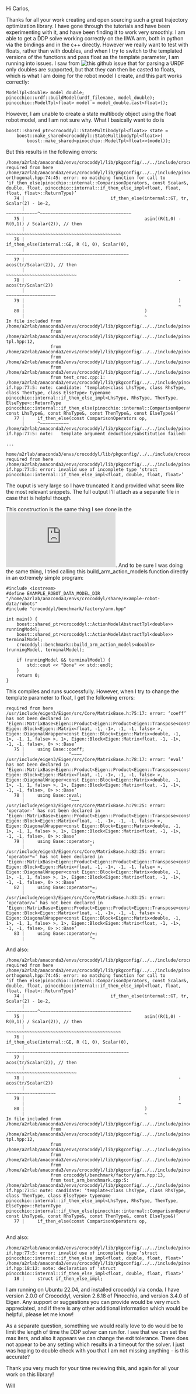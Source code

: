 Hi Carlos,

Thanks for all your work creating and open sourcing such a great trajectory optimization library. I have gone through the tutorials and have been experimenting with it, and have been finding it to work very smoothly. I am able to get a DDP solve working correctly on the IIWA arm, both in python via the bindings and in the c++ directly. However we really want to test with floats, rather than with doubles, and when I try to switch to the templated versions of the functions and pass float as the template parameter, I am running into issues. I saw from ![this](https://github.com/stack-of-tasks/pinocchio/issues/2037) github issue that for parsing a URDF only doubles are supported, but that they can then be casted to floats, which is what I am doing for the robot model I create, and this part works correctly:

```
ModelTpl<double> model_double;
pinocchio::urdf::buildModel(urdf_filename, model_double);
pinocchio::ModelTpl<float> model = model_double.cast<float>();
```

However, I am unable to create a state multibody object using the float robot model, and I am not sure why. What I basically want to do is

```
boost::shared_ptr<crocoddyl::StateMultibodyTpl<float>> state =
    boost::make_shared<crocoddyl::StateMultibodyTpl<float>>(
        boost::make_shared<pinocchio::ModelTpl<float>>(model));
```

But this results in the following errors:

```
/home/a2rlab/anaconda3/envs/crocoddyl/lib/pkgconfig/../../include/crocoddyl/multibody/states/multibody.hxx:64:6:   required from here
/home/a2rlab/anaconda3/envs/crocoddyl/lib/pkgconfig/../../include/pinocchio/multibody/liegroup/special-orthogonal.hpp:74:45: error: no matching function for call to ‘if_then_else(pinocchio::internal::ComparisonOperators, const Scalar&, double, float, pinocchio::internal::if_then_else_impl<float, float, float, float>::ReturnType)’
   74 |                                 if_then_else(internal::GT, tr, Scalar(2) - 1e-2,
      |                                 ~~~~~~~~~~~~^~~~~~~~~~~~~~~~~~~~~~~~~~~~~~~~~~~~
   75 |                                              asin((R(1,0) - R(0,1)) / Scalar(2)), // then
      |                                              ~~~~~~~~~~~~~~~~~~~~~~~~~~~~~~~~~~~~~~~~~~~~
   76 |                                              if_then_else(internal::GE, R (1, 0), Scalar(0),
      |                                              ~~~~~~~~~~~~~~~~~~~~~~~~~~~~~~~~~~~~~~~~~~~~~~~
   77 |                                                           acos(tr/Scalar(2)), // then
      |                                                           ~~~~~~~~~~~~~~~~~~~~~~~~~~~
   78 |                                                           -acos(tr/Scalar(2))
      |                                                           ~~~~~~~~~~~~~~~~~~~
   79 |                                                           )
      |                                                           ~
   80 |                                              )
      |                                              ~
In file included from /home/a2rlab/anaconda3/envs/crocoddyl/lib/pkgconfig/../../include/pinocchio/math/quaternion.hpp:16,
                 from /home/a2rlab/anaconda3/envs/crocoddyl/lib/pkgconfig/../../include/pinocchio/spatial/se3-tpl.hpp:12,
                 from /home/a2rlab/anaconda3/envs/crocoddyl/lib/pkgconfig/../../include/pinocchio/spatial/se3.hpp:44,
                 from /home/a2rlab/anaconda3/envs/crocoddyl/lib/pkgconfig/../../include/pinocchio/multibody/model.hpp:10,
                 from /home/a2rlab/anaconda3/envs/crocoddyl/lib/pkgconfig/../../include/pinocchio/parsers/urdf.hpp:9,
                 from test_croc.cpp:1:
/home/a2rlab/anaconda3/envs/crocoddyl/lib/pkgconfig/../../include/pinocchio/utils/static-if.hpp:77:5: note: candidate: ‘template<class LhsType, class RhsType, class ThenType, class ElseType> typename pinocchio::internal::if_then_else_impl<LhsType, RhsType, ThenType, ElseType>::ReturnType pinocchio::internal::if_then_else(pinocchio::internal::ComparisonOperators, const LhsType&, const RhsType&, const ThenType&, const ElseType&)’
   77 |     if_then_else(const ComparisonOperators op,
      |     ^~~~~~~~~~~~
/home/a2rlab/anaconda3/envs/crocoddyl/lib/pkgconfig/../../include/pinocchio/utils/static-if.hpp:77:5: note:   template argument deduction/substitution failed:

...

home/a2rlab/anaconda3/envs/crocoddyl/lib/pkgconfig/../../include/crocoddyl/multibody/states/multibody.hxx:64:6:   required from here
/home/a2rlab/anaconda3/envs/crocoddyl/lib/pkgconfig/../../include/pinocchio/utils/static-if.hpp:77:5: error: invalid use of incomplete type ‘struct pinocchio::internal::if_then_else_impl<float, double, float, float>’

```

The ouput is very large so I have truncated it and provided what seem like the most relevant snippets. The full output I'll attach as a separate file in case that is helpful though.

This construction is the same thing I see done in the ![arm.hpp benchmark here](https://github.com/loco-3d/crocoddyl/blob/3de0336178e09b4296912769b494f5741705775f/benchmark/factory/arm.hpp#L70). And to be sure I was doing the same thing, I tried calling this build_arm_action_models function directly in an extremely simple program:

```
#include <iostream>
#define EXAMPLE_ROBOT_DATA_MODEL_DIR "/home/a2rlab/anaconda3/envs/crocoddyl/share/example-robot-data/robots"
#include "crocoddyl/benchmark/factory/arm.hpp"

int main() {
    boost::shared_ptr<crocoddyl::ActionModelAbstractTpl<double>> runningModel;
    boost::shared_ptr<crocoddyl::ActionModelAbstractTpl<double>> terminalModel;
    crocoddyl::benchmark::build_arm_action_models<double>(runningModel, terminalModel);

    if (runningModel && terminalModel) {
        std::cout << "Done" << std::endl;
    }
    return 0;
}
```
This compiles and runs successfully. However, when I try to change the template parameter to float, I get the following errors:

```
required from here
/usr/include/eigen3/Eigen/src/Core/MatrixBase.h:75:17: error: ‘coeff’ has not been declared in ‘Eigen::MatrixBase<Eigen::Product<Eigen::Product<Eigen::Transpose<const Eigen::Block<Eigen::Matrix<float, -1, -1>, -1, -1, false> >, Eigen::DiagonalWrapper<const Eigen::Block<Eigen::Matrix<double, -1, 1>, -1, 1, false> >, 1>, Eigen::Block<Eigen::Matrix<float, -1, -1>, -1, -1, false>, 0> >::Base’
   75 |     using Base::coeff;
      |                 ^~~~~
/usr/include/eigen3/Eigen/src/Core/MatrixBase.h:78:17: error: ‘eval’ has not been declared in ‘Eigen::MatrixBase<Eigen::Product<Eigen::Product<Eigen::Transpose<const Eigen::Block<Eigen::Matrix<float, -1, -1>, -1, -1, false> >, Eigen::DiagonalWrapper<const Eigen::Block<Eigen::Matrix<double, -1, 1>, -1, 1, false> >, 1>, Eigen::Block<Eigen::Matrix<float, -1, -1>, -1, -1, false>, 0> >::Base’
   78 |     using Base::eval;
      |                 ^~~~
/usr/include/eigen3/Eigen/src/Core/MatrixBase.h:79:25: error: ‘operator-’ has not been declared in ‘Eigen::MatrixBase<Eigen::Product<Eigen::Product<Eigen::Transpose<const Eigen::Block<Eigen::Matrix<float, -1, -1>, -1, -1, false> >, Eigen::DiagonalWrapper<const Eigen::Block<Eigen::Matrix<double, -1, 1>, -1, 1, false> >, 1>, Eigen::Block<Eigen::Matrix<float, -1, -1>, -1, -1, false>, 0> >::Base’
   79 |     using Base::operator-;
      |                         ^
/usr/include/eigen3/Eigen/src/Core/MatrixBase.h:82:25: error: ‘operator*=’ has not been declared in ‘Eigen::MatrixBase<Eigen::Product<Eigen::Product<Eigen::Transpose<const Eigen::Block<Eigen::Matrix<float, -1, -1>, -1, -1, false> >, Eigen::DiagonalWrapper<const Eigen::Block<Eigen::Matrix<double, -1, 1>, -1, 1, false> >, 1>, Eigen::Block<Eigen::Matrix<float, -1, -1>, -1, -1, false>, 0> >::Base’
   82 |     using Base::operator*=;
      |                         ^~
/usr/include/eigen3/Eigen/src/Core/MatrixBase.h:83:25: error: ‘operator/=’ has not been declared in ‘Eigen::MatrixBase<Eigen::Product<Eigen::Product<Eigen::Transpose<const Eigen::Block<Eigen::Matrix<float, -1, -1>, -1, -1, false> >, Eigen::DiagonalWrapper<const Eigen::Block<Eigen::Matrix<double, -1, 1>, -1, 1, false> >, 1>, Eigen::Block<Eigen::Matrix<float, -1, -1>, -1, -1, false>, 0> >::Base’
   83 |     using Base::operator/=;
      |                         ^~

```

And also:

```
/home/a2rlab/anaconda3/envs/crocoddyl/lib/pkgconfig/../../include/crocoddyl/multibody/states/multibody.hxx:64:6:   required from here
/home/a2rlab/anaconda3/envs/crocoddyl/lib/pkgconfig/../../include/pinocchio/multibody/liegroup/special-orthogonal.hpp:74:45: error: no matching function for call to ‘if_then_else(pinocchio::internal::ComparisonOperators, const Scalar&, double, float, pinocchio::internal::if_then_else_impl<float, float, float, float>::ReturnType)’
   74 |                                 if_then_else(internal::GT, tr, Scalar(2) - 1e-2,
      |                                 ~~~~~~~~~~~~^~~~~~~~~~~~~~~~~~~~~~~~~~~~~~~~~~~~
   75 |                                              asin((R(1,0) - R(0,1)) / Scalar(2)), // then
      |                                              ~~~~~~~~~~~~~~~~~~~~~~~~~~~~~~~~~~~~~~~~~~~~
   76 |                                              if_then_else(internal::GE, R (1, 0), Scalar(0),
      |                                              ~~~~~~~~~~~~~~~~~~~~~~~~~~~~~~~~~~~~~~~~~~~~~~~
   77 |                                                           acos(tr/Scalar(2)), // then
      |                                                           ~~~~~~~~~~~~~~~~~~~~~~~~~~~
   78 |                                                           -acos(tr/Scalar(2))
      |                                                           ~~~~~~~~~~~~~~~~~~~
   79 |                                                           )
      |                                                           ~
   80 |                                              )
      |                                              ~
In file included from /home/a2rlab/anaconda3/envs/crocoddyl/lib/pkgconfig/../../include/pinocchio/math/quaternion.hpp:16,
                 from /home/a2rlab/anaconda3/envs/crocoddyl/lib/pkgconfig/../../include/pinocchio/spatial/se3-tpl.hpp:12,
                 from /home/a2rlab/anaconda3/envs/crocoddyl/lib/pkgconfig/../../include/pinocchio/spatial/se3.hpp:44,
                 from /home/a2rlab/anaconda3/envs/crocoddyl/lib/pkgconfig/../../include/pinocchio/multibody/model.hpp:10,
                 from /home/a2rlab/anaconda3/envs/crocoddyl/lib/pkgconfig/../../include/pinocchio/algorithm/model.hpp:8,
                 from crocoddyl/benchmark/factory/arm.hpp:13,
                 from test_arm_benchmark.cpp:5:
/home/a2rlab/anaconda3/envs/crocoddyl/lib/pkgconfig/../../include/pinocchio/utils/static-if.hpp:77:5: note: candidate: ‘template<class LhsType, class RhsType, class ThenType, class ElseType> typename pinocchio::internal::if_then_else_impl<LhsType, RhsType, ThenType, ElseType>::ReturnType pinocchio::internal::if_then_else(pinocchio::internal::ComparisonOperators, const LhsType&, const RhsType&, const ThenType&, const ElseType&)’
   77 |     if_then_else(const ComparisonOperators op,


```
And also:
```
/home/a2rlab/anaconda3/envs/crocoddyl/lib/pkgconfig/../../include/pinocchio/utils/static-if.hpp:77:5: error: invalid use of incomplete type ‘struct pinocchio::internal::if_then_else_impl<float, double, float, float>’
/home/a2rlab/anaconda3/envs/crocoddyl/lib/pkgconfig/../../include/pinocchio/utils/static-if.hpp:18:12: note: declaration of ‘struct pinocchio::internal::if_then_else_impl<float, double, float, float>’
   18 |     struct if_then_else_impl;

```

I am running on Ubuntu 22.04, and installed crocoddyl via conda. I have version 2.0.0 of Crocoddyl, version 2.6.18 of Pinocchio, and version 3.4.0 of Eigen. Any support or suggestions you can provide would be very much appreciated, and if there is any other additional information which would be helpful, please let me know!

As a separate question, something we would really love to do would be to limit the length of time the DDP solver can run for. I see that we can set the max iters, and also it appears we can change the exit tolerance. There does not appear to be any setting which results in a timeout for the solver. I just was hoping to double check with you that I am not missing anything - is this accurate?

Thank you very much for your time reviewing this, and again for all your work on this library!

Will